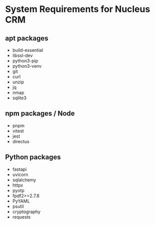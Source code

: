 # System Requirements for Nucleus CRM

## apt packages
- build-essential
- libssl-dev
- python3-pip
- python3-venv
- git
- curl
- unzip
- jq
- nmap
- sqlite3

## npm packages / Node
- pnpm
- vitest
- jest
- directus

## Python packages
- fastapi
- uvicorn
- sqlalchemy
- httpx
- pyotp
- fpdf2>=2.7.8
- PyYAML
- psutil
- cryptography
- requests
